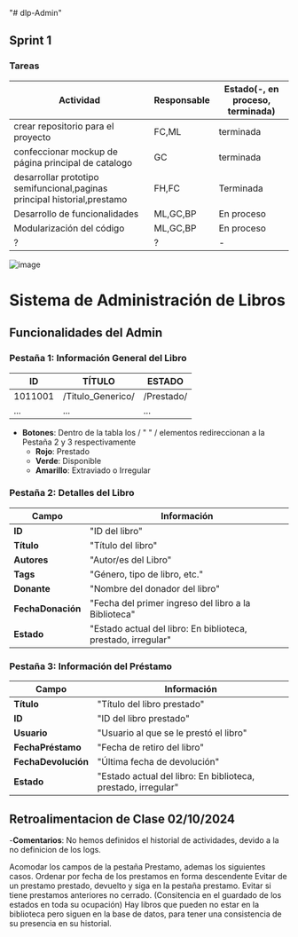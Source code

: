 "# dlp-Admin"

## Sprint 1

### Tareas

| Actividad                                                                | Responsable | Estado(-, en proceso, terminada) |
| ------------------------------------------------------------------------ | ----------- | -------------------------------- |
| crear repositorio para el proyecto                                       | FC,ML       | terminada                        |
| confeccionar mockup de página principal de catalogo                      | GC          | terminada                        |
| desarrollar prototipo semifuncional,paginas principal historial,prestamo | FH,FC       | Terminada                        |
| Desarrollo de funcionalidades                                            | ML,GC,BP    | En proceso                       |
| Modularización del código                                                | ML,GC,BP    | En proceso                       |
| ?                                                                        | ?           | -                                |

![image](https://github.com/user-attachments/assets/e331fd73-0083-4c4f-973d-1b5ef2e6daff)

# Sistema de Administración de Libros

## Funcionalidades del Admin

### Pestaña 1: Información General del Libro

| ID      | TÍTULO            | ESTADO     |
| ------- | ----------------- | ---------- |
| 1011001 | /Titulo_Generico/ | /Prestado/ |
| ...     | ...               | ...        |

- **Botones**: Dentro de la tabla los / " " / elementos redireccionan a la Pestaña 2 y 3 respectivamente
  - **Rojo**: Prestado
  - **Verde**: Disponible
  - **Amarillo**: Extraviado o Irregular

### Pestaña 2: Detalles del Libro

| Campo             | Información                                                   |
| ----------------- | ------------------------------------------------------------- |
| **ID**            | "ID del libro"                                                |
| **Título**        | "Título del libro"                                            |
| **Autores**       | "Autor/es del Libro"                                          |
| **Tags**          | "Género, tipo de libro, etc."                                 |
| **Donante**       | "Nombre del donador del libro"                                |
| **FechaDonación** | "Fecha del primer ingreso del libro a la Biblioteca"          |
| **Estado**        | "Estado actual del libro: En biblioteca, prestado, irregular" |

### Pestaña 3: Información del Préstamo

| Campo               | Información                                                   |
| ------------------- | ------------------------------------------------------------- |
| **Título**          | "Título del libro prestado"                                   |
| **ID**              | "ID del libro prestado"                                       |
| **Usuario**         | "Usuario al que se le prestó el libro"                        |
| **FechaPréstamo**   | "Fecha de retiro del libro"                                   |
| **FechaDevolución** | "Última fecha de devolución"                                  |
| **Estado**          | "Estado actual del libro: En biblioteca, prestado, irregular" |

## Retroalimentacion de Clase 02/10/2024

-**Comentarios**: No hemos definidos el historial de actividades, devido a la no definicion de los logs.

Acomodar los campos de la pestaña Prestamo, ademas los siguientes casos.
Ordenar por fecha de los prestamos en forma descendente
Evitar de un prestamo prestado, devuelto y siga en la pestaña prestamo.
Evitar si tiene prestamos anteriores no cerrado. (Consitencia en el guardado de los estados en toda su ocupación)
Hay libros que pueden no estar en la biblioteca pero siguen en la base de datos, para tener una consistencia de su presencia en su historial.
